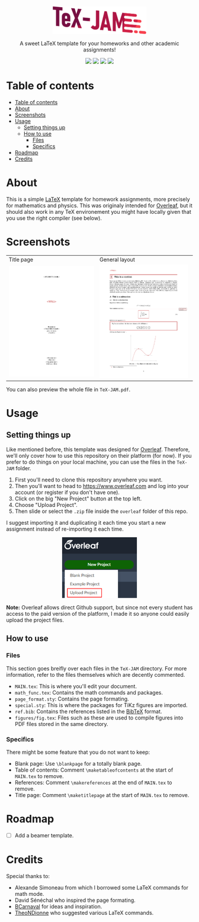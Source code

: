 <p align="center">
<img src="./images/logo.png" width=50% height=50% />
</p>
<p align="center">
A sweet LaTeX template for your homeworks and other academic assignments!
</p>
<p align="center">
    <img src="https://img.shields.io/badge/latex-%23008080.svg?style=for-the-badge&logo=latex&logoColor=white" />
    <img src="https://img.shields.io/badge/Overleaf-47A141?style=for-the-badge&logo=Overleaf&logoColor=white" />
    <img src="https://img.shields.io/github/v/release/LJerome94/TeX-JAM?color=red&style=for-the-badge" />
    <img src="https://img.shields.io/github/license/Ljerome94/Canevas-LaTeX?color=orange&style=for-the-badge" />
  </p>

# Table of contents
- [Table of contents](#table-of-contents)
- [About](#about)
- [Screenshots](#screenshots)
- [Usage](#usage)
  - [Setting things up](#setting-things-up)
  - [How to use](#how-to-use)
    - [Files](#files)
    - [Specifics](#specifics)
- [Roadmap](#roadmap)
- [Credits](#credits)

# About

This is a simple [LaTeX](https://www.latex-project.org) template for homework assignments, more precisely for mathematics and physics. This was originaly intended for [Overleaf](https://www.overleaf.com), but it should also work in any TeX environement you might have locally given that you use the right compiler (see below).

# Screenshots

<table>
  <tr>
    <td>Title page</td>
    <td>General layout</td>
  </tr>
  <tr>
    <td><img src="./images/TeX_JAM_title.png" width=100% height=100%></td>
    <td><img src="./images/TeX_JAM_section.png" width=97% height=97%></td>
  </tr>
 </table>

You can also preview the whole file in `TeX-JAM.pdf`.

# Usage

## Setting things up

Like mentioned before, this template was designed for [Overleaf](https://www.overleaf.com). Therefore, we'll only cover how to use this repository on their platform (for now). If you prefer to do things on your local machine, you can use the files in the `TeX-JAM` folder.

1. First you'll need to clone this repository anywhere you want.
2. Then you'll want to head to https://www.overleaf.com and log into your account (or register if you don't have one).
3. Click on the big "New Project" button at the top left.
4. Choose "Upload Project".
5. Then slide or select the `.zip` file inside the `overleaf` folder of this repo.

I suggest importing it and duplicating it each time you start a new assignment instead of re-importing it each time.

<p align="center">
<img src="./images/guide_overleaf.png" width=40% height=40% />
</p>

**Note:** Overleaf allows direct Github support, but since not every student has access to the paid version of the platform, I made it so anyone could easily upload the project files.

## How to use

### Files

This section goes breifly over each files in the `TeX-JAM` directory. For more information, refer to the files themselves which are decently commented.

- `MAIN.tex`: This is where you'll edit your document.
- `math_func.tex`: Contains the math commands and packages.
- `page_format.sty`: Contains the page formating.
- `special.sty`: This is where the packages for TiKz figures are imported.
- `ref.bib`: Contains the references listed in the [BibTeX](http://www.bibtex.org/) format.
- `figures/fig.tex`: Files such as these are used to compile figures into PDF files stored in the same directory.

### Specifics

There might be some feature that you do not want to keep:

- Blank page: Use `\blankpage` for a totally blank page.
- Table of contents: Comment `\maketableofcontents` at the start of `MAIN.tex` to remove.
- References: Comment `\makereferences` at the end of `MAIN.tex` to remove.
- Title page: Comment `\maketitlepage` at the start of `MAIN.tex` to remove.


# Roadmap
- [ ] Add a beamer template.

# Credits
Special thanks to:
- Alexande Simoneau from which I borrowed some LaTeX commands for math mode.
- David Sénéchal who inspired the page formating.
- [BCarnaval](https://github.com/BCarnaval) for ideas and inspiration.
- [TheoNDionne](https://github.com/TheoNDionne) who suggested various LaTeX commands.
